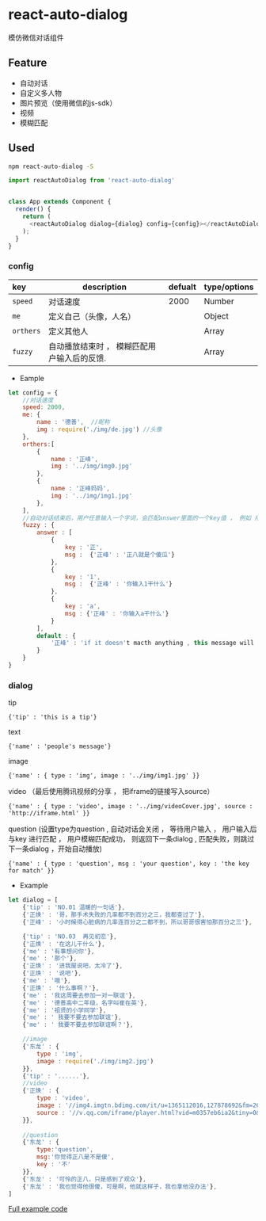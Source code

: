 # react-auto-dialog

模仿微信对话组件

## Feature

- 自动对话
- 自定义多人物
- 图片预览（使用微信的js-sdk）
- 视频
- 模糊匹配


## Used

```bash
npm react-auto-dialog -S
```

```js
import reactAutoDialog from 'react-auto-dialog'


class App extends Component {
  render() {
    return (
      <reactAutoDialog dialog={dialog} config={config}></reactAutoDialog>
    );
  }
}
```


### config

|key|description|defualt|type/options|
|:---|---|---|---|
| `speed`|对话速度 |2000|Number|
|`me`|定义自己（头像，人名）||Object|
|`orthers`|定义其他人||Array|
|`fuzzy`|自动播放结束时 ， 模糊匹配用户输入后的反馈.||Array|

- Eample

```js
let config = {
	//对话速度
	speed: 2000,
	me: {
		name : '德善',  //昵称
		img : require('./img/de.jpg') //头像
	},
	orthers:[
		{
			name : '正峰',
			img : '../img/img0.jpg'
		},
		{
			name : '正峰妈妈',
			img : '../img/img1.jpg'
		},
	],
	//自动对话结束后，用户任意输入一个字词，会匹配answer里面的一个key值 ， 例如 用户输入 123 ， 则反馈{'正峰' : '你输入1干什么'} ， 没有匹配到反馈default
	fuzzy : {
		answer : [
			{
				key : '正',
				msg :  {'正峰' : '正八就是个傻瓜'}
			},
			{
				key : '1',
				msg :  {'正峰' : '你输入1干什么'}
			},
			{
				key : 'a',
				msg : {'正峰' : '你输入a干什么'}
			}
		],
		default : {
			'正峰' : 'if it doesn't macth anything , this message will be sent'
		}
	}
}

```


### dialog

tip

`{'tip' : 'this is a tip'}`

text

`{'name' : 'people's message'}`

image

`{'name' : {
	type : 'img',
	image : '../img/img1.jpg'
}}`

video （最后使用腾讯视频的分享 ， 把iframe的链接写入source）

`{'name' : {
	type : 'video',
	image : '../img/videoCover.jpg',
	source : 'http://iframe.html'
}}`

question (设置type为question , 自动对话会关闭 ， 等待用户输入 ， 用户输入后与key 进行匹配 ， 用户模糊匹配成功， 则返回下一条dialog , 匹配失败，则跳过下一条dialog ，开始自动播放)

`{'name' : {
	type : 'question',
	msg : 'your question',
	key : 'the key for match'
}}`


- Example

```js
let dialog = [
	{'tip' : 'NO.01 温暖的一句话'},
	{'正焕' : '哥，那手术失败的几率都不到百分之三，我都查过了'},
	{'正峰' : '小时候得心脏病的几率连百分之二都不到，所以哥哥很害怕那百分之三'},

	{'tip' : 'NO.03  再见初恋'},
	{'正焕' : '在这儿干什么'},
	{'me' : '有事想问你'},
	{'me' : '那个'},
	{'正焕' : '进我屋说吧，太冷了'},
	{'正焕' : '说吧'},
	{'me' : '哦'},
	{'正焕' : '什么事啊？'},
	{'me' : '我这周要去参加一对一联谊'},
	{'me' : '德善高中二年级，名字叫崔在英'},
	{'me' : '祖贤的小学同学'},
	{'me' : ' 我要不要去参加联谊'},
	{'me' : ' 我要不要去参加联谊啊？'},

	//image
	{'东龙' : {
		type : 'img',
		image : require('./img/img2.jpg')
	}},
	{'tip' : '......'},
	//video
	{'正焕' : {
		type : 'video',
		image : '//img4.imgtn.bdimg.com/it/u=1365112016,127878692&fm=26&gp=0.jpg',
		source : '//v.qq.com/iframe/player.html?vid=m0357eb6ia2&tiny=0&auto=0'
	}},
	
	//question
	{'东龙' : {
		type:'question',
		msg:'你觉得正八是不是傻',
		key : '不'
	}},
	{'东龙' : '可怜的正八，只是感到了观众'},
	{'东龙' : '我也觉得他很傻，可是啊，他就这样子，我也拿他没办法'},
]
```

[Full example code](https://github.com/jlianphoto/react-auto-dialog/blob/master/src/App.jsx)





